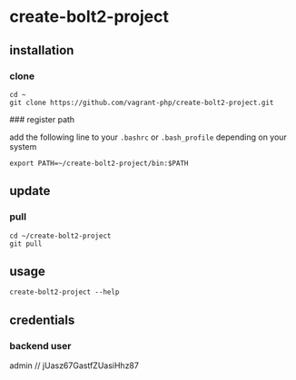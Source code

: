 # create-bolt2-project

## installation

### clone

```{.sh}
cd ~
git clone https://github.com/vagrant-php/create-bolt2-project.git
```

### register path

add the following line to your `.bashrc` or `.bash_profile` depending on your system

```{.sh}
export PATH=~/create-bolt2-project/bin:$PATH
```

## update

### pull
```{.sh}
cd ~/create-bolt2-project
git pull
```

## usage

```{.sh}
create-bolt2-project --help
```

## credentials

### backend user

admin // jUasz67GastfZUasiHhz87
